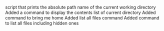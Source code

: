 script that prints the absolute path name of the current working directory
Added a command to display the contents list of current directory
Added command to bring me home
Added list all files command 
Added command to list all files including hidden ones
